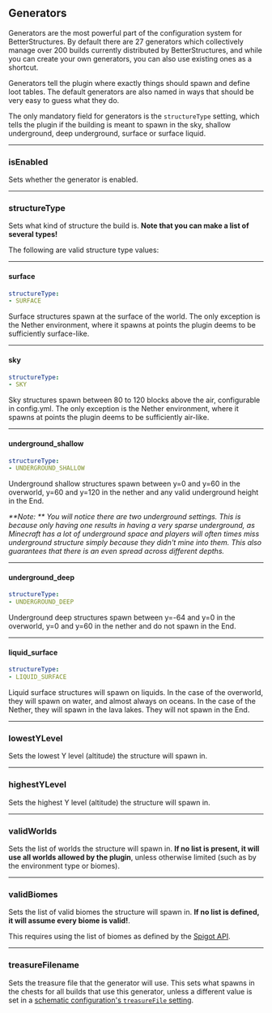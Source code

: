 ## Generators

Generators are the most powerful part of the configuration system for BetterStructures. By default there are 27 generators which collectively manage over 200 builds currently distributed by BetterStructures, and while you can create your own generators, you can also use existing ones as a shortcut.

Generators tell the plugin where exactly things should spawn and define loot tables. The default generators are also named in ways that should be very easy to guess what they do.

The only mandatory field for generators is the `structureType` setting, which tells the plugin if the building is meant to spawn in the sky, shallow underground, deep underground, surface or surface liquid.

***

### isEnabled

Sets whether the generator is enabled.

***

### structureType

Sets what kind of structure the build is. **Note that you can make a list of several types!** 

The following are valid structure type values:

***

#### surface

```yml
structureType: 
- SURFACE
```

Surface structures spawn at the surface of the world. The only exception is the Nether environment, where it spawns at points the plugin deems to be sufficiently surface-like.

***

#### sky

```yml
structureType: 
- SKY
```

Sky structures spawn between 80 to 120 blocks above the air, configurable in config.yml. The only exception is the Nether environment, where it spawns at points the plugin deems to be sufficiently air-like.

***

#### underground_shallow

```yml
structureType: 
- UNDERGROUND_SHALLOW
```

Underground shallow structures spawn between y=0 and y=60 in the overworld, y=60 and y=120 in the nether and any valid underground height in the End.

_**Note: ** You will notice there are two underground settings. This is because only having one results in having a very sparse underground, as Minecraft has a lot of underground space and players will often times miss underground structure simply because they didn't mine into them. This also guarantees that there is an even spread across different depths._

***

#### underground_deep

```yml
structureType: 
- UNDERGROUND_DEEP
```

Underground deep structures spawn between y=-64 and y=0 in the overworld, y=0 and y=60 in the nether and do not spawn in the End.

***

#### liquid_surface

```yml
structureType: 
- LIQUID_SURFACE
```

Liquid surface structures will spawn on liquids. In the case of the overworld, they will spawn on water, and almost always on oceans. In the case of the Nether, they will spawn in the lava lakes. They will not spawn in the End.

***

### lowestYLevel

Sets the lowest Y level (altitude) the structure will spawn in.

***

### highestYLevel

Sets the highest Y level (altitude) the structure will spawn in.

***

### validWorlds

Sets the list of worlds the structure will spawn in. **If no list is present, it will use all worlds allowed by the plugin**, unless otherwise limited (such as by the environment type or biomes).

***

### validBiomes

Sets the list of valid biomes the structure will spawn in. **If no list is defined, it will assume every biome is valid!**.

This requires using the list of biomes as defined by the [Spigot API](https://hub.spigotmc.org/javadocs/spigot/org/bukkit/block/Biome.html).

***

### treasureFilename

Sets the treasure file that the generator will use. This sets what spawns in the chests for all builds that use this generator, unless a different value is set in a [schematic configuration's `treasureFile` setting]($language$/betterstructures/creating_structures.md%treasurefile).